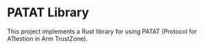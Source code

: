 # PATAT Library

This project implements a Rust library for using PATAT (Protocol for ATtestion
in Arm TrustZone).

